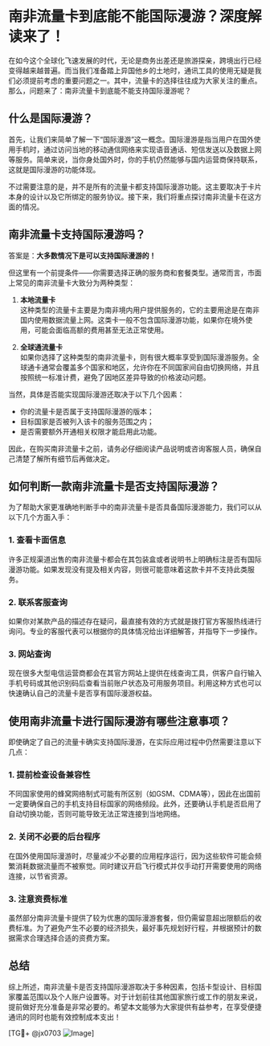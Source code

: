 # 南非流量卡到底能不能国际漫游？深度解读来了！

在如今这个全球化飞速发展的时代，无论是商务出差还是旅游探亲，跨境出行已经变得越来越普遍。而当我们准备踏上异国他乡的土地时，通讯工具的使用无疑是我们必须提前考虑的重要问题之一。其中，流量卡的选择往往成为大家关注的重点。那么，问题来了：南非流量卡到底能不能支持国际漫游呢？

## 什么是国际漫游？

首先，让我们来简单了解一下“国际漫游”这一概念。国际漫游是指当用户在国外使用手机时，通过访问当地的移动通信网络来实现语音通话、短信发送以及数据上网等服务。简单来说，当你身处国外时，你的手机仍然能够与国内运营商保持联系，这就是国际漫游的功能体现。

不过需要注意的是，并不是所有的流量卡都支持国际漫游功能。这主要取决于卡片本身的设计以及它所绑定的服务协议。接下来，我们将重点探讨南非流量卡在这方面的情况。

## 南非流量卡支持国际漫游吗？

答案是：**大多数情况下是可以支持国际漫游的！**

但这里有一个前提条件——你需要选择正确的服务商和套餐类型。通常而言，市面上常见的南非流量卡大致分为两种类型：

1. **本地流量卡**  
   这种类型的流量卡主要是为南非境内用户提供服务的，它的主要用途是在南非国内使用数据流量上网。这类卡一般不包含国际漫游功能，如果你在境外使用，可能会面临高额的费用甚至无法正常使用。

2. **全球通流量卡**  
   如果你选择了这种类型的南非流量卡，则有很大概率享受到国际漫游服务。全球通卡通常会覆盖多个国家和地区，允许你在不同国家间自由切换网络，并且按照统一标准计费，避免了因地区差异导致的价格波动问题。

当然，具体是否能实现国际漫游还取决于以下几个因素：
- 你的流量卡是否属于支持国际漫游的版本；
- 目标国家是否被列入该卡的服务范围之内；
- 是否需要额外开通相关权限才能启用此功能。

因此，在购买南非流量卡之前，请务必仔细阅读产品说明或咨询客服人员，确保自己清楚了解所有细节后再做决定。

## 如何判断一款南非流量卡是否支持国际漫游？

为了帮助大家更准确地判断手中的南非流量卡是否具备国际漫游能力，我们可以从以下几个方面入手：

### 1. 查看卡面信息
许多正规渠道出售的南非流量卡都会在其包装盒或者说明书上明确标注是否有国际漫游功能。如果发现没有提及相关内容，则很可能意味着这款卡并不支持此类服务。

### 2. 联系客服查询
如果你对某款产品的描述存在疑问，最直接有效的方式就是拨打官方客服热线进行询问。专业的客服代表可以根据你的具体情况给出详细解答，并指导下一步操作。

### 3. 网站查询
现在很多大型电信运营商都会在其官方网站上提供在线查询工具，供客户自行输入手机号码或其他识别码后查看当前账户状态及可用服务项目。利用这种方式也可以快速确认自己的流量卡是否享有国际漫游权益。

## 使用南非流量卡进行国际漫游有哪些注意事项？

即使确定了自己的流量卡确实支持国际漫游，在实际应用过程中仍然需要注意以下几点：

### 1. 提前检查设备兼容性
不同国家使用的蜂窝网络制式可能有所区别（如GSM、CDMA等），因此在出国前一定要确保自己的手机支持目标国家的网络频段。此外，还要确认手机是否启用了自动切换功能，否则可能导致无法正常连接到当地网络。

### 2. 关闭不必要的后台程序
在国外使用国际漫游时，尽量减少不必要的应用程序运行，因为这些软件可能会频繁消耗数据流量而不被察觉。同时建议开启飞行模式并仅手动打开需要使用的网络连接，以节省资源。

### 3. 注意资费标准
虽然部分南非流量卡提供了较为优惠的国际漫游套餐，但仍需留意超出限额后的收费标准。为了避免产生不必要的经济损失，最好事先规划好行程，并根据预计的数据需求合理选择合适的资费方案。

## 总结

综上所述，南非流量卡是否支持国际漫游取决于多种因素，包括卡型设计、目标国家覆盖范围以及个人账户设置等。对于计划前往其他国家旅行或工作的朋友来说，提前做好充分准备是非常必要的。希望本文能够为大家提供有益参考，在享受便捷通讯的同时也能有效控制成本支出！

[TG💪+ @jx0703 ![Image](https://github.com/user-attachments/assets/dbca1d08-cadb-493c-b0ec-ad6f7a83f270)]